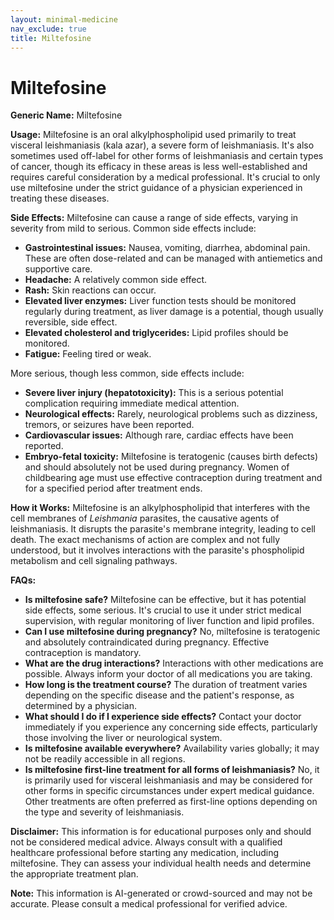 ```yaml
---
layout: minimal-medicine
nav_exclude: true
title: Miltefosine
---
```


# Miltefosine

**Generic Name:** Miltefosine

**Usage:** Miltefosine is an oral alkylphospholipid used primarily to treat visceral leishmaniasis (kala azar), a severe form of leishmaniasis.  It's also sometimes used off-label for other forms of leishmaniasis and certain types of cancer, though its efficacy in these areas is less well-established and requires careful consideration by a medical professional.  It's crucial to only use miltefosine under the strict guidance of a physician experienced in treating these diseases.

**Side Effects:** Miltefosine can cause a range of side effects, varying in severity from mild to serious.  Common side effects include:

* **Gastrointestinal issues:** Nausea, vomiting, diarrhea, abdominal pain. These are often dose-related and can be managed with antiemetics and supportive care.
* **Headache:** A relatively common side effect.
* **Rash:** Skin reactions can occur.
* **Elevated liver enzymes:**  Liver function tests should be monitored regularly during treatment, as liver damage is a potential, though usually reversible, side effect.
* **Elevated cholesterol and triglycerides:** Lipid profiles should be monitored.
* **Fatigue:** Feeling tired or weak.

More serious, though less common, side effects include:

* **Severe liver injury (hepatotoxicity):** This is a serious potential complication requiring immediate medical attention.
* **Neurological effects:**  Rarely, neurological problems such as dizziness, tremors, or seizures have been reported.
* **Cardiovascular issues:** Although rare, cardiac effects have been reported.
* **Embryo-fetal toxicity:** Miltefosine is teratogenic (causes birth defects) and should absolutely not be used during pregnancy. Women of childbearing age must use effective contraception during treatment and for a specified period after treatment ends.


**How it Works:** Miltefosine is an alkylphospholipid that interferes with the cell membranes of *Leishmania* parasites, the causative agents of leishmaniasis. It disrupts the parasite's membrane integrity, leading to cell death. The exact mechanisms of action are complex and not fully understood, but it involves interactions with the parasite's phospholipid metabolism and cell signaling pathways.

**FAQs:**

* **Is miltefosine safe?** Miltefosine can be effective, but it has potential side effects, some serious.  It's crucial to use it under strict medical supervision, with regular monitoring of liver function and lipid profiles.
* **Can I use miltefosine during pregnancy?**  No, miltefosine is teratogenic and absolutely contraindicated during pregnancy.  Effective contraception is mandatory.
* **What are the drug interactions?** Interactions with other medications are possible. Always inform your doctor of all medications you are taking.
* **How long is the treatment course?** The duration of treatment varies depending on the specific disease and the patient's response, as determined by a physician.
* **What should I do if I experience side effects?** Contact your doctor immediately if you experience any concerning side effects, particularly those involving the liver or neurological system.
* **Is miltefosine available everywhere?** Availability varies globally; it may not be readily accessible in all regions.
* **Is miltefosine first-line treatment for all forms of leishmaniasis?**  No, it is primarily used for visceral leishmaniasis and may be considered for other forms in specific circumstances under expert medical guidance.  Other treatments are often preferred as first-line options depending on the type and severity of leishmaniasis.


**Disclaimer:** This information is for educational purposes only and should not be considered medical advice.  Always consult with a qualified healthcare professional before starting any medication, including miltefosine.  They can assess your individual health needs and determine the appropriate treatment plan.


**Note:** This information is AI-generated or crowd-sourced and may not be accurate. Please consult a medical professional for verified advice.